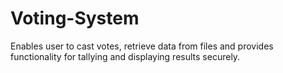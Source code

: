 # Voting-System
Enables user to cast votes, retrieve data from files and provides functionality for tallying and displaying results securely.
